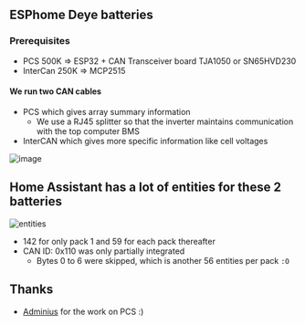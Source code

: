 ## ESPhome Deye batteries

### Prerequisites 
  - PCS 500K => ESP32 + CAN Transceiver board TJA1050 or SN65HVD230
  - InterCan 250K => MCP2515 


#### We run two CAN cables
 - PCS which gives array summary information
   - We use a RJ45 splitter so that the inverter maintains communication with the top computer BMS
 - InterCAN which gives more specific information like cell voltages

![image](https://github.com/user-attachments/assets/028cd742-215c-413f-8b7b-e5a3d417ff13)

## Home Assistant has a lot of entities for these 2 batteries 
![entities](https://i.imgur.com/LPiuXJV.png)
  - 142 for only pack 1 and 59 for each pack thereafter
  - CAN ID: 0x110 was only partially integrated
    - Bytes 0 to 6 were skipped, which is another 56 entities per pack ``:O``
## Thanks
 - [Adminius](https://github.com/Adminius/esphome-yaml-collection/blob/main/deye_rw-m6.1.yaml) for the work on PCS :)
